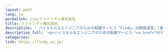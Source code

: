 ```yaml
---
layout: post
lang: ja
permalink: /ja/ファインディ株式会社
title: ファインディ株式会社
description: ' ハイスキルなエンジニアのための転職サービス「Findy」の開発運営。(募集ポジション) '
description_full: '<p>ハイスキルなエンジニアのための転職サービス「<a href="https://findy-code.io/">Findy</a>」の開発運営。<a href="https://hrmos.co/pages/findy/jobs">(募集ポジション)</a></p>'
categories: 
link: https://findy.co.jp/
---
```

